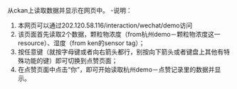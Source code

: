 从ckan上读取数据并显示在网页中。
-说明：
1. 本网页可以通过202.120.58.116/interaction/wechat/demo访问
2. 该页面首先读取2个数据，颗粒物浓度（from杭州demo－颗粒物浓度这一resource）、湿度（from ken的sensor tag）；
3. 按任意键（就按字母键或者向右箭头都行，别按向下箭头或者键盘上其他有特殊功能的键）即可切换到点赞页面；
4. 在点赞页面中点击“你”，即可开始读取杭州demo－点赞记录里的数据并显示。